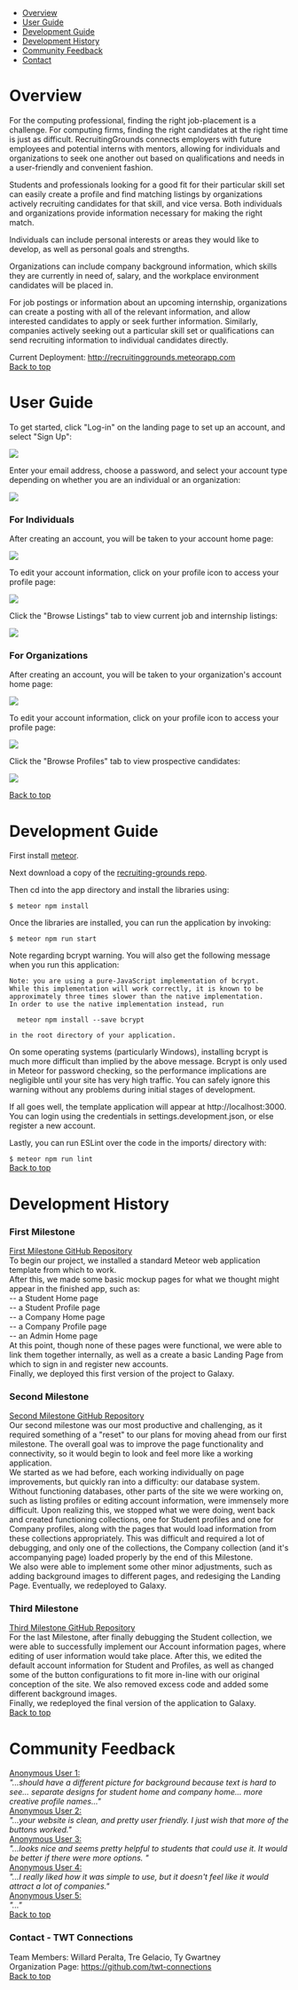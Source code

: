 <ul>
  <li><a href="#overview">Overview</a></li>
  <li><a href="#userguide">User Guide</a></li>
  <li><a href="#devguide">Development Guide</a></li>
  <li><a href="#devhistory">Development History</a></li>
  <li><a href="#feedback">Community Feedback</a></li>
  <li><a href="#contact">Contact</a></li>
</ul>

<h1 id="overview">Overview</h1>
For the computing professional, finding the right job-placement is a challenge. For computing firms, finding the right candidates at the right time is just as difficult. RecruitingGrounds connects employers with future employees and potential interns with mentors, allowing for individuals and organizations to seek one another out based on qualifications and needs in a user-friendly and convenient fashion.

Students and professionals looking for a good fit for their particular skill set can easily create a profile and find matching listings by organizations actively recruiting candidates for that skill, and vice versa. Both individuals and organizations provide information necessary for making the right match. 

Individuals can include personal interests or areas they would like to develop, as well as personal goals and strengths.

Organizations can include company background information, which skills they are currently in need of, salary, and the workplace environment candidates will be placed in.

For job postings or information about an upcoming internship, organizations can create a posting with all of the relevant information, and allow interested candidates to apply or seek further information. Similarly, companies actively seeking out a particular skill set or qualifications can send recruiting information to individual candidates directly.

Current Deployment: <a href="http://recruitinggrounds.meteorapp.com">http://recruitinggrounds.meteorapp.com</a>
<br />
<a href="https://twt-connections.github.io">Back to top</a>

<h1 id="userguide">User Guide</h1>
To get started, click "Log-in" on the landing page to set up an account, and select "Sign Up":

<a href="http://recruitinggrounds.meteorapp.com"><img src="/images/LandingPage2.jpeg"/></a> 

Enter your email address, choose a password, and select your account type depending on whether you are an individual or an organization:

<a href="link"><img src="/images/SignInPage.jpeg"/></a>

<h3>For Individuals</h3>
After creating an account, you will be taken to your account home page:

<a href="link"><img src="/images/StudentHomePage.jpeg"/></a>

To edit your account information, click on your profile icon to access your profile page:

<a href="link"><img src="/images/StudentProfilePage.jpeg"/></a>

Click the "Browse Listings" tab to view current job and internship listings:

<a href="link"><img src="/images/BrowseListings.jpeg"/></a>

<h3>For Organizations</h3>
After creating an account, you will be taken to your organization's account home page:

<a href="link"><img src="/images/CompanyHomePage.jpeg"/></a>

To edit your account information, click on your profile icon to access your profile page:

<a href="link"><img src="/images/CompanyProfilePage.jpeg"/></a>

Click the "Browse Profiles" tab to view prospective candidates:

<a href="link"><img src="/images/BrowseProfiles.jpeg"/></a>

<a href="https://twt-connections.github.io">Back to top</a>

<h1 id="devguide">Development Guide</h1>

First install <a href="https://www.meteor.com/install">meteor</a>.

Next download a copy of the <a href="https://github.com/twt-connections/recruiting-grounds">recruiting-grounds repo</a>.

Then cd into the app directory and install the libraries using:

`$ meteor npm install`

Once the libraries are installed, you can run the application by invoking:

`$ meteor npm run start`

Note regarding bcrypt warning. You will also get the following message when you run this application:

```
Note: you are using a pure-JavaScript implementation of bcrypt.
While this implementation will work correctly, it is known to be
approximately three times slower than the native implementation.
In order to use the native implementation instead, run

  meteor npm install --save bcrypt

in the root directory of your application.
```

On some operating systems (particularly Windows), installing bcrypt is much more difficult than implied by the above message. Bcrypt is only used in Meteor for password checking, so the performance implications are negligible until your site has very high traffic. You can safely ignore this warning without any problems during initial stages of development.

If all goes well, the template application will appear at http://localhost:3000. You can login using the credentials in settings.development.json, or else register a new account.

Lastly, you can run ESLint over the code in the imports/ directory with:

`$ meteor npm run lint`
<br />
<a href="https://twt-connections.github.io">Back to top</a>

<h1 id="devhistory">Development History</h1>

<h3>First Milestone</h3>
<a href="https://github.com/twt-connections/recruiting-grounds/projects/1">First Milestone GitHub Repository</a>
<br />
To begin our project, we installed a standard Meteor web application template from which to work.
<br />
After this, we made some basic mockup pages for what we thought might appear in the finished app, such as:
<br />
-- a Student Home page
<br />
-- a Student Profile page
<br />
-- a Company Home page
<br />
-- a Company Profile page
<br />
-- an Admin Home page
<br />
At this point, though none of these pages were functional, we were able to link them together internally, as well as a create a basic Landing Page from which to sign in and register new accounts.
<br />
Finally, we deployed this first version of the project to Galaxy.

<h3>Second Milestone</h3>
<a href="https://github.com/twt-connections/recruiting-grounds/projects/2">Second Milestone GitHub Repository<a/>
<br />
Our second milestone was our most productive and challenging, as it required something of a "reset" to our plans for moving ahead from our first milestone. The overall goal was to improve the page functionality and connectivity, so it would begin to look and feel more like a working application.
<br />
We started as we had before, each working individually on page improvements, but quickly ran into a difficulty: our database system. Without functioning databases, other parts of the site we were working on, such as listing profiles or editing account information, were immensely more difficult. Upon realizing this, we stopped what we were doing, went back and created functioning collections, one for Student profiles and one for Company profiles, along with the pages that would load information from these collections appropriately. This was difficult and required a lot of debugging, and only one of the collections, the Company collection (and it's accompanying page) loaded properly by the end of this Milestone.
<br />
We also were able to implement some other minor adjustments, such as adding background images to different pages, and redesiging the Landing Page. Eventually, we redeployed to Galaxy.

<h3>Third Milestone</h3>
<a href="https://github.com/twt-connections/recruiting-grounds/projects/3">Third Milestone GitHub Repository<a/>
<br/>
For the last Milestone, after finally debugging the Student collection, we were able to successfully implement our Account information pages, where editing of user information would take place. After this, we edited the default account information for Student and Profiles, as well as changed some of the button configurations to fit more in-line with our original conception of the site. We also removed excess code and added some different background images.
<br />
Finally, we redeployed the final version of the application to Galaxy.
<br />
<a href="https://twt-connections.github.io">Back to top</a>

<h1 id="feedback">Community Feedback</h1>
<u>Anonymous User 1:</u>
<br />
<em>"...should have a different picture for background because text is hard to see... separate designs for student home and company home... more creative profile names..."</em>
<br/>
<u>Anonymous User 2:</u>
<br />
<em>"...your website is clean, and pretty user friendly. I just wish that more of the buttons worked."</em>
<br />
<u>Anonymous User 3:</u>
<br />
<em>"...looks nice and seems pretty helpful to students that could use it. It would be better if there were more options. "</em>
<br />
<u>Anonymous User 4:</u>
<br />
<em>"...I really liked how it was simple to use, but it doesn't feel like it would attract a lot of companies."</em>
<br />
<u>Anonymous User 5:</u>
<br />
<em>"..."</em>
<br />
<a href="https://twt-connections.github.io">Back to top</a>

<h3 id="contact">Contact - TWT Connections</h3>
Team Members: Willard Peralta, Tre Gelacio, Ty Gwartney
<br/>
Organization Page: <a href="https://github.com/twt-connections">https://github.com/twt-connections</a>
<br/>
<a href="https://twt-connections.github.io">Back to top</a>
